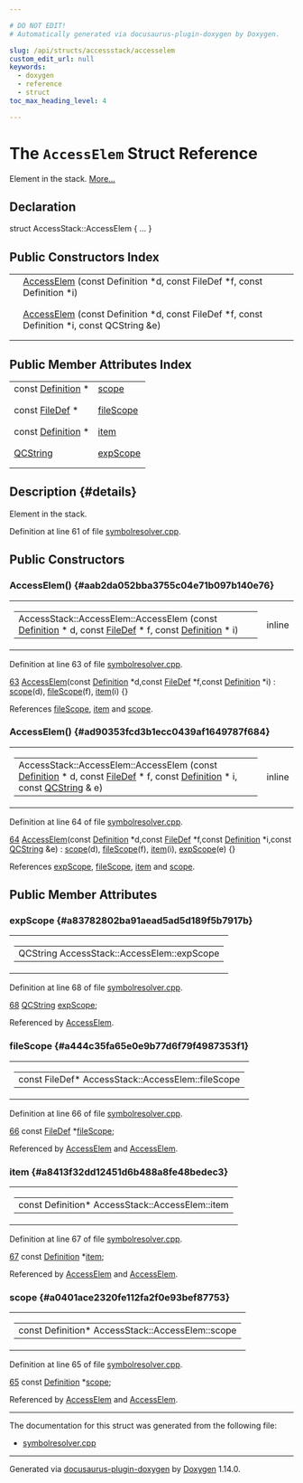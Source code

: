 ```yaml
---

# DO NOT EDIT!
# Automatically generated via docusaurus-plugin-doxygen by Doxygen.

slug: /api/structs/accessstack/accesselem
custom_edit_url: null
keywords:
  - doxygen
  - reference
  - struct
toc_max_heading_level: 4

---
```


<div class="doxyPage">

# The `AccessElem` Struct Reference

<p>Element in the stack. <a href="#details">More...</a></p>

## Declaration

<div class="doxyDeclaration">
struct AccessStack::AccessElem { ... }
</div>

## Public Constructors Index

<table class="doxyMembersIndex">

<tr class="doxyMemberIndexItem">
<td class="doxyMemberIndexItemType" align="left" valign="top"></td>
<td class="doxyMemberIndexItemName" align="left" valign="top"><a href="#aab2da052bba3755c04e71b097b140e76">AccessElem</a> (const Definition *d, const FileDef *f, const Definition *i)</td>
</tr>
<tr class="doxyMemberIndexDescription">
<td class="doxyMemberIndexDescriptionLeft"></td>
<td class="doxyMemberIndexDescriptionRight">
</td>
</tr>
<tr class="doxyMemberIndexSeparator">
<td class="doxyMemberIndexSeparator" colspan="2"></td>
</tr>

<tr class="doxyMemberIndexItem">
<td class="doxyMemberIndexItemType" align="left" valign="top"></td>
<td class="doxyMemberIndexItemName" align="left" valign="top"><a href="#ad90353fcd3b1ecc0439af1649787f684">AccessElem</a> (const Definition *d, const FileDef *f, const Definition *i, const QCString &amp;e)</td>
</tr>
<tr class="doxyMemberIndexDescription">
<td class="doxyMemberIndexDescriptionLeft"></td>
<td class="doxyMemberIndexDescriptionRight">
</td>
</tr>
<tr class="doxyMemberIndexSeparator">
<td class="doxyMemberIndexSeparator" colspan="2"></td>
</tr>

</table>

## Public Member Attributes Index

<table class="doxyMembersIndex">

<tr class="doxyMemberIndexItem">
<td class="doxyMemberIndexItemType" align="left" valign="top">const <a href="/web-doxygen/docs/api/classes/definition">Definition</a> *</td>
<td class="doxyMemberIndexItemName" align="left" valign="top"><a href="#a0401ace2320fe112fa2f0e93bef87753">scope</a></td>
</tr>
<tr class="doxyMemberIndexDescription">
<td class="doxyMemberIndexDescriptionLeft"></td>
<td class="doxyMemberIndexDescriptionRight">
</td>
</tr>
<tr class="doxyMemberIndexSeparator">
<td class="doxyMemberIndexSeparator" colspan="2"></td>
</tr>

<tr class="doxyMemberIndexItem">
<td class="doxyMemberIndexItemType" align="left" valign="top">const <a href="/web-doxygen/docs/api/classes/filedef">FileDef</a> *</td>
<td class="doxyMemberIndexItemName" align="left" valign="top"><a href="#a444c35fa65e0e9b77d6f79f4987353f1">fileScope</a></td>
</tr>
<tr class="doxyMemberIndexDescription">
<td class="doxyMemberIndexDescriptionLeft"></td>
<td class="doxyMemberIndexDescriptionRight">
</td>
</tr>
<tr class="doxyMemberIndexSeparator">
<td class="doxyMemberIndexSeparator" colspan="2"></td>
</tr>

<tr class="doxyMemberIndexItem">
<td class="doxyMemberIndexItemType" align="left" valign="top">const <a href="/web-doxygen/docs/api/classes/definition">Definition</a> *</td>
<td class="doxyMemberIndexItemName" align="left" valign="top"><a href="#a8413f32dd12451d6b488a8fe48bedec3">item</a></td>
</tr>
<tr class="doxyMemberIndexDescription">
<td class="doxyMemberIndexDescriptionLeft"></td>
<td class="doxyMemberIndexDescriptionRight">
</td>
</tr>
<tr class="doxyMemberIndexSeparator">
<td class="doxyMemberIndexSeparator" colspan="2"></td>
</tr>

<tr class="doxyMemberIndexItem">
<td class="doxyMemberIndexItemType" align="left" valign="top"><a href="/web-doxygen/docs/api/classes/qcstring">QCString</a></td>
<td class="doxyMemberIndexItemName" align="left" valign="top"><a href="#a83782802ba91aead5ad5d189f5b7917b">expScope</a></td>
</tr>
<tr class="doxyMemberIndexDescription">
<td class="doxyMemberIndexDescriptionLeft"></td>
<td class="doxyMemberIndexDescriptionRight">
</td>
</tr>
<tr class="doxyMemberIndexSeparator">
<td class="doxyMemberIndexSeparator" colspan="2"></td>
</tr>

</table>

## Description {#details}

<p>Element in the stack.</p>

<p>Definition at line 61 of file <a href="/web-doxygen/docs/api/files/src/symbolresolver-cpp">symbolresolver.cpp</a>.</p>

<div class="doxySectionDef">

## Public Constructors

### AccessElem() {#aab2da052bba3755c04e71b097b140e76}

<div class="doxyMemberItem">
<div class="doxyMemberProto">
<table class="doxyMemberLabels">
<tr class="doxyMemberLabels">
<td class="doxyMemberLabelsLeft">
<table class="doxyMemberName">
<tr>
<td class="doxyMemberName">AccessStack::AccessElem::AccessElem (const <a href="/web-doxygen/docs/api/classes/definition">Definition</a> * d, const <a href="/web-doxygen/docs/api/classes/filedef">FileDef</a> * f, const <a href="/web-doxygen/docs/api/classes/definition">Definition</a> * i)</td>
</tr>
</table>
</td>
<td class="doxyMemberLabelsRight">
<span class="doxyMemberLabels">
<span class="doxyMemberLabel inline">inline</span>
</span>
</td>
</tr>
</table>
</div>
<div class="doxyMemberDoc">


<p>Definition at line 63 of file <a href="/web-doxygen/docs/api/files/src/symbolresolver-cpp">symbolresolver.cpp</a>.</p>

<div class="doxyProgramListing">

<div class="doxyCodeLine"><span class="doxyLineNumber"><a href="#aab2da052bba3755c04e71b097b140e76">63</a></span><span class="doxyLineContent"><span class="doxyHighlight">      <a href="#aab2da052bba3755c04e71b097b140e76">AccessElem</a>(</span><span class="doxyHighlightKeyword">const</span><span class="doxyHighlight"> <a href="/web-doxygen/docs/api/classes/definition">Definition</a> *d,</span><span class="doxyHighlightKeyword">const</span><span class="doxyHighlight"> <a href="/web-doxygen/docs/api/classes/filedef">FileDef</a> *f,</span><span class="doxyHighlightKeyword">const</span><span class="doxyHighlight"> <a href="/web-doxygen/docs/api/classes/definition">Definition</a> *i) : <a href="#a0401ace2320fe112fa2f0e93bef87753">scope</a>(d), <a href="#a444c35fa65e0e9b77d6f79f4987353f1">fileScope</a>(f), <a href="#a8413f32dd12451d6b488a8fe48bedec3">item</a>(i) {}</span></span></div>

</div>


References <a href="#a444c35fa65e0e9b77d6f79f4987353f1">fileScope</a>, <a href="#a8413f32dd12451d6b488a8fe48bedec3">item</a> and <a href="#a0401ace2320fe112fa2f0e93bef87753">scope</a>.
</div>
</div>

### AccessElem() {#ad90353fcd3b1ecc0439af1649787f684}

<div class="doxyMemberItem">
<div class="doxyMemberProto">
<table class="doxyMemberLabels">
<tr class="doxyMemberLabels">
<td class="doxyMemberLabelsLeft">
<table class="doxyMemberName">
<tr>
<td class="doxyMemberName">AccessStack::AccessElem::AccessElem (const <a href="/web-doxygen/docs/api/classes/definition">Definition</a> * d, const <a href="/web-doxygen/docs/api/classes/filedef">FileDef</a> * f, const <a href="/web-doxygen/docs/api/classes/definition">Definition</a> * i, const <a href="/web-doxygen/docs/api/classes/qcstring">QCString</a> &amp; e)</td>
</tr>
</table>
</td>
<td class="doxyMemberLabelsRight">
<span class="doxyMemberLabels">
<span class="doxyMemberLabel inline">inline</span>
</span>
</td>
</tr>
</table>
</div>
<div class="doxyMemberDoc">


<p>Definition at line 64 of file <a href="/web-doxygen/docs/api/files/src/symbolresolver-cpp">symbolresolver.cpp</a>.</p>

<div class="doxyProgramListing">

<div class="doxyCodeLine"><span class="doxyLineNumber"><a href="#ad90353fcd3b1ecc0439af1649787f684">64</a></span><span class="doxyLineContent"><span class="doxyHighlight">      <a href="#ad90353fcd3b1ecc0439af1649787f684">AccessElem</a>(</span><span class="doxyHighlightKeyword">const</span><span class="doxyHighlight"> <a href="/web-doxygen/docs/api/classes/definition">Definition</a> *d,</span><span class="doxyHighlightKeyword">const</span><span class="doxyHighlight"> <a href="/web-doxygen/docs/api/classes/filedef">FileDef</a> *f,</span><span class="doxyHighlightKeyword">const</span><span class="doxyHighlight"> <a href="/web-doxygen/docs/api/classes/definition">Definition</a> *i,</span><span class="doxyHighlightKeyword">const</span><span class="doxyHighlight"> <a href="/web-doxygen/docs/api/classes/qcstring">QCString</a> &amp;e) : <a href="#a0401ace2320fe112fa2f0e93bef87753">scope</a>(d), <a href="#a444c35fa65e0e9b77d6f79f4987353f1">fileScope</a>(f), <a href="#a8413f32dd12451d6b488a8fe48bedec3">item</a>(i), <a href="#a83782802ba91aead5ad5d189f5b7917b">expScope</a>(e) {}</span></span></div>

</div>


References <a href="#a83782802ba91aead5ad5d189f5b7917b">expScope</a>, <a href="#a444c35fa65e0e9b77d6f79f4987353f1">fileScope</a>, <a href="#a8413f32dd12451d6b488a8fe48bedec3">item</a> and <a href="#a0401ace2320fe112fa2f0e93bef87753">scope</a>.
</div>
</div>

</div>

<div class="doxySectionDef">

## Public Member Attributes

### expScope {#a83782802ba91aead5ad5d189f5b7917b}

<div class="doxyMemberItem">
<div class="doxyMemberProto">
<table class="doxyMemberLabels">
<tr class="doxyMemberLabels">
<td class="doxyMemberLabelsLeft">
<table class="doxyMemberName">
<tr>
<td class="doxyMemberName">QCString AccessStack::AccessElem::expScope</td>
</tr>
</table>
</td>
</tr>
</table>
</div>
<div class="doxyMemberDoc">


<p>Definition at line 68 of file <a href="/web-doxygen/docs/api/files/src/symbolresolver-cpp">symbolresolver.cpp</a>.</p>

<div class="doxyProgramListing">

<div class="doxyCodeLine"><span class="doxyLineNumber"><a href="#a83782802ba91aead5ad5d189f5b7917b">68</a></span><span class="doxyLineContent"><span class="doxyHighlight">      <a href="/web-doxygen/docs/api/classes/qcstring">QCString</a> <a href="#a83782802ba91aead5ad5d189f5b7917b">expScope</a>;</span></span></div>

</div>


Referenced by <a href="#ad90353fcd3b1ecc0439af1649787f684">AccessElem</a>.
</div>
</div>

### fileScope {#a444c35fa65e0e9b77d6f79f4987353f1}

<div class="doxyMemberItem">
<div class="doxyMemberProto">
<table class="doxyMemberLabels">
<tr class="doxyMemberLabels">
<td class="doxyMemberLabelsLeft">
<table class="doxyMemberName">
<tr>
<td class="doxyMemberName">const FileDef* AccessStack::AccessElem::fileScope</td>
</tr>
</table>
</td>
</tr>
</table>
</div>
<div class="doxyMemberDoc">


<p>Definition at line 66 of file <a href="/web-doxygen/docs/api/files/src/symbolresolver-cpp">symbolresolver.cpp</a>.</p>

<div class="doxyProgramListing">

<div class="doxyCodeLine"><span class="doxyLineNumber"><a href="#a444c35fa65e0e9b77d6f79f4987353f1">66</a></span><span class="doxyLineContent"><span class="doxyHighlight">      </span><span class="doxyHighlightKeyword">const</span><span class="doxyHighlight"> <a href="/web-doxygen/docs/api/classes/filedef">FileDef</a> *<a href="#a444c35fa65e0e9b77d6f79f4987353f1">fileScope</a>;</span></span></div>

</div>


Referenced by <a href="#aab2da052bba3755c04e71b097b140e76">AccessElem</a> and <a href="#ad90353fcd3b1ecc0439af1649787f684">AccessElem</a>.
</div>
</div>

### item {#a8413f32dd12451d6b488a8fe48bedec3}

<div class="doxyMemberItem">
<div class="doxyMemberProto">
<table class="doxyMemberLabels">
<tr class="doxyMemberLabels">
<td class="doxyMemberLabelsLeft">
<table class="doxyMemberName">
<tr>
<td class="doxyMemberName">const Definition* AccessStack::AccessElem::item</td>
</tr>
</table>
</td>
</tr>
</table>
</div>
<div class="doxyMemberDoc">


<p>Definition at line 67 of file <a href="/web-doxygen/docs/api/files/src/symbolresolver-cpp">symbolresolver.cpp</a>.</p>

<div class="doxyProgramListing">

<div class="doxyCodeLine"><span class="doxyLineNumber"><a href="#a8413f32dd12451d6b488a8fe48bedec3">67</a></span><span class="doxyLineContent"><span class="doxyHighlight">      </span><span class="doxyHighlightKeyword">const</span><span class="doxyHighlight"> <a href="/web-doxygen/docs/api/classes/definition">Definition</a> *<a href="#a8413f32dd12451d6b488a8fe48bedec3">item</a>;</span></span></div>

</div>


Referenced by <a href="#aab2da052bba3755c04e71b097b140e76">AccessElem</a> and <a href="#ad90353fcd3b1ecc0439af1649787f684">AccessElem</a>.
</div>
</div>

### scope {#a0401ace2320fe112fa2f0e93bef87753}

<div class="doxyMemberItem">
<div class="doxyMemberProto">
<table class="doxyMemberLabels">
<tr class="doxyMemberLabels">
<td class="doxyMemberLabelsLeft">
<table class="doxyMemberName">
<tr>
<td class="doxyMemberName">const Definition* AccessStack::AccessElem::scope</td>
</tr>
</table>
</td>
</tr>
</table>
</div>
<div class="doxyMemberDoc">


<p>Definition at line 65 of file <a href="/web-doxygen/docs/api/files/src/symbolresolver-cpp">symbolresolver.cpp</a>.</p>

<div class="doxyProgramListing">

<div class="doxyCodeLine"><span class="doxyLineNumber"><a href="#a0401ace2320fe112fa2f0e93bef87753">65</a></span><span class="doxyLineContent"><span class="doxyHighlight">      </span><span class="doxyHighlightKeyword">const</span><span class="doxyHighlight"> <a href="/web-doxygen/docs/api/classes/definition">Definition</a> *<a href="#a0401ace2320fe112fa2f0e93bef87753">scope</a>;</span></span></div>

</div>


Referenced by <a href="#aab2da052bba3755c04e71b097b140e76">AccessElem</a> and <a href="#ad90353fcd3b1ecc0439af1649787f684">AccessElem</a>.
</div>
</div>

</div>

<hr/>

<p>The documentation for this struct was generated from the following file:</p>

<ul>
<li><a href="/web-doxygen/docs/api/files/src/symbolresolver-cpp">symbolresolver.cpp</a></li>
</ul>

<hr/>

<p class="doxyGeneratedBy">Generated via <a href="https://github.com/xpack/docusaurus-plugin-doxygen">docusaurus-plugin-doxygen</a> by <a href="https://www.doxygen.nl">Doxygen</a> 1.14.0.</p>

</div>
